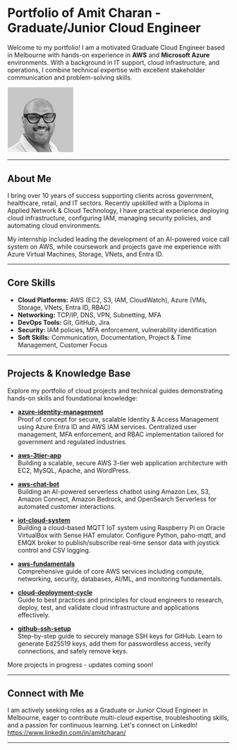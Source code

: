 # Portfolio of Amit Charan - Graduate/Junior Cloud Engineer

Welcome to my portfolio! I am a motivated Graduate Cloud Engineer based in Melbourne with hands-on experience in **AWS** and **Microsoft Azure** environments. With a background in IT support, cloud infrastructure, and operations, I combine technical expertise with excellent stakeholder communication and problem-solving skills.

<img src="./Assets/BWProfilePhoto.jpeg" width="150"> 

---

## About Me

I bring over 10 years of success supporting clients across government, healthcare, retail, and IT sectors. Recently upskilled with a Diploma in Applied Network & Cloud Technology, I have practical experience deploying cloud infrastructure, configuring IAM, managing security policies, and automating cloud environments.

My internship included leading the development of an AI-powered voice call system on AWS, while coursework and projects gave me experience with Azure Virtual Machines, Storage, VNets, and Entra ID.

---

## Core Skills

- **Cloud Platforms:** AWS (EC2, S3, IAM, CloudWatch), Azure (VMs, Storage, VNets, Entra ID, RBAC)  
- **Networking:** TCP/IP, DNS, VPN, Subnetting, MFA  
- **DevOps Tools:** Git, GitHub, Jira 
- **Security:** IAM policies, MFA enforcement, vulnerability identification  
- **Soft Skills:** Communication, Documentation, Project & Time Management, Customer Focus

---

## Projects & Knowledge Base

Explore my portfolio of cloud projects and technical guides demonstrating hands-on skills and foundational knowledge:

- **[azure-identity-management](https://github.com/amit-charan-cloud/azure-identity-management)**  
  Proof of concept for secure, scalable Identity & Access Management using Azure Entra ID and AWS IAM services. Centralized user management, MFA enforcement, and RBAC implementation tailored for government and regulated industries.

- **[aws-3tier-app](https://github.com/amit-charan-cloud/aws-3tier-app)**  
  Building a scalable, secure AWS 3-tier web application architecture with EC2, MySQL, Apache, and WordPress.

- **[aws-chat-bot](https://github.com/amit-charan-cloud/aws-chat-bot)**  
  Building an AI-powered serverless chatbot using Amazon Lex, S3, Amazon Connect, Amazon Bedrock, and OpenSearch Serverless for automated customer interactions.

- **[iot-cloud-system](https://github.com/amit-charan-cloud/iot-cloud-system)**  
  Building a cloud-based MQTT IoT system using Raspberry Pi on Oracle VirtualBox with Sense HAT emulator. Configure Python, paho-mqtt, and EMQX broker to publish/subscribe real-time sensor data with joystick control and CSV logging.

- **[aws-fundamentals](https://github.com/amit-charan-cloud/aws-fundamentals)**  
  Comprehensive guide of core AWS services including compute, networking, security, databases, AI/ML, and monitoring fundamentals.

- **[cloud-deployment-cycle](https://github.com/amit-charan-cloud/cloud-deployment-cycle)**  
  Guide to best practices and principles for cloud engineers to research, deploy, test, and validate cloud infrastructure and applications effectively.

- **[github-ssh-setup](https://github.com/amit-charan-cloud/github-ssh-setup)**  
  Step-by-step guide to securely manage SSH keys for GitHub. Learn to generate Ed25519 keys, add them for passwordless access, verify connections, and safely remove keys.


More projects in progress - updates coming soon!

---

## Connect with Me

I am actively seeking roles as a Graduate or Junior Cloud Engineer in Melbourne, eager to contribute multi-cloud expertise, troubleshooting skills, and a passion for continuous learning. Let's connect on LinkedIn! https://www.linkedin.com/in/amitcharan/


---
